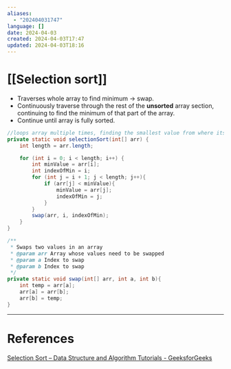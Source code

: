 ```yaml
---
aliases:
  - "202404031747"
language: []
date: 2024-04-03
created: 2024-04-03T17:47
updated: 2024-04-03T18:16
---
```

# [[Selection sort]]
- Traverses whole array to find minimum -> swap.
- Continuously traverse through the rest of the **unsorted** array section, continuing to find the minimum of that part of the array.
- Continue until array is fully sorted.


```java
//loops array multiple times, finding the smallest value from where its index is and swapping it
private static void selectionSort(int[] arr) {
	int length = arr.length;

	for (int i = 0; i < length; i++) {
		int minValue = arr[i];
		int indexOfMin = i;
		for (int j = i + 1; j < length; j++){
			if (arr[j] < minValue){
				minValue = arr[j];
				indexOfMin = j;
			}
		}
		swap(arr, i, indexOfMin);
	}
}

/**
 * Swaps two values in an array
 * @param arr Array whose values need to be swapped
 * @param a Index to swap
 * @param b Index to swap
 */
private static void swap(int[] arr, int a, int b){
	int temp = arr[a];
	arr[a] = arr[b];
	arr[b] = temp;
}
```





___
# References
[Selection Sort – Data Structure and Algorithm Tutorials - GeeksforGeeks](https://www.geeksforgeeks.org/selection-sort/)